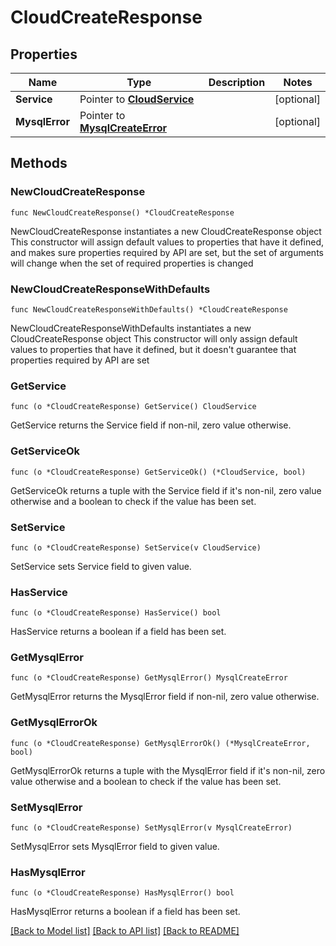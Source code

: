 # CloudCreateResponse

## Properties

Name | Type | Description | Notes
------------ | ------------- | ------------- | -------------
**Service** | Pointer to [**CloudService**](CloudService.md) |  | [optional] 
**MysqlError** | Pointer to [**MysqlCreateError**](MysqlCreateError.md) |  | [optional] 

## Methods

### NewCloudCreateResponse

`func NewCloudCreateResponse() *CloudCreateResponse`

NewCloudCreateResponse instantiates a new CloudCreateResponse object
This constructor will assign default values to properties that have it defined,
and makes sure properties required by API are set, but the set of arguments
will change when the set of required properties is changed

### NewCloudCreateResponseWithDefaults

`func NewCloudCreateResponseWithDefaults() *CloudCreateResponse`

NewCloudCreateResponseWithDefaults instantiates a new CloudCreateResponse object
This constructor will only assign default values to properties that have it defined,
but it doesn't guarantee that properties required by API are set

### GetService

`func (o *CloudCreateResponse) GetService() CloudService`

GetService returns the Service field if non-nil, zero value otherwise.

### GetServiceOk

`func (o *CloudCreateResponse) GetServiceOk() (*CloudService, bool)`

GetServiceOk returns a tuple with the Service field if it's non-nil, zero value otherwise
and a boolean to check if the value has been set.

### SetService

`func (o *CloudCreateResponse) SetService(v CloudService)`

SetService sets Service field to given value.

### HasService

`func (o *CloudCreateResponse) HasService() bool`

HasService returns a boolean if a field has been set.

### GetMysqlError

`func (o *CloudCreateResponse) GetMysqlError() MysqlCreateError`

GetMysqlError returns the MysqlError field if non-nil, zero value otherwise.

### GetMysqlErrorOk

`func (o *CloudCreateResponse) GetMysqlErrorOk() (*MysqlCreateError, bool)`

GetMysqlErrorOk returns a tuple with the MysqlError field if it's non-nil, zero value otherwise
and a boolean to check if the value has been set.

### SetMysqlError

`func (o *CloudCreateResponse) SetMysqlError(v MysqlCreateError)`

SetMysqlError sets MysqlError field to given value.

### HasMysqlError

`func (o *CloudCreateResponse) HasMysqlError() bool`

HasMysqlError returns a boolean if a field has been set.


[[Back to Model list]](../README.md#documentation-for-models) [[Back to API list]](../README.md#documentation-for-api-endpoints) [[Back to README]](../README.md)


